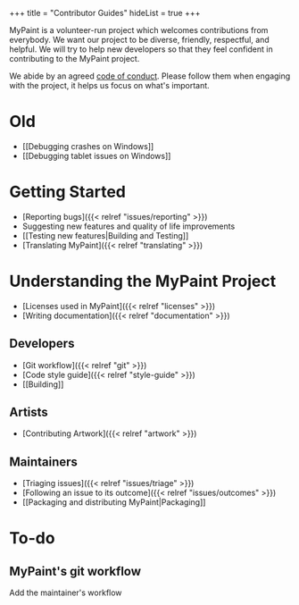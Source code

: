 +++
title = "Contributor Guides"
hideList = true
+++

MyPaint is a volunteer-run project which welcomes contributions from everybody.
We want our project to be diverse, friendly, respectful, and helpful. We will try
to help new developers so that they feel confident in contributing to the MyPaint project.<!--more-->

We abide by an agreed [code of conduct](https://github.com/mypaint/mypaint/blob/master/CODE_OF_CONDUCT.md).
Please follow them when engaging with the project, it helps us focus on what's important.

# Old
* [[Debugging crashes on Windows]]
* [[Debugging tablet issues on Windows]]

# Getting Started
- [Reporting bugs]({{< relref "issues/reporting" >}})
- Suggesting new features and quality of life improvements
- [[Testing new features|Building and Testing]]
- [Translating MyPaint]({{< relref "translating" >}})

# Understanding the MyPaint Project
- [Licenses used in MyPaint]({{< relref "licenses" >}})
- [Writing documentation]({{< relref "documentation" >}})

## Developers
- [Git workflow]({{< relref "git" >}})
- [Code style guide]({{< relref "style-guide" >}})
- [[Building]]

## Artists
- [Contributing Artwork]({{< relref "artwork" >}})

## Maintainers
- [Triaging issues]({{< relref "issues/triage" >}})
- [Following an issue to its outcome]({{< relref "issues/outcomes" >}})
- [[Packaging and distributing MyPaint|Packaging]]

# To-do
## MyPaint's git workflow
Add the maintainer's workflow
